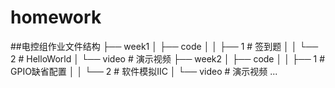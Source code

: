 # homework
##电控组作业文件结构
├── week1
│   ├── code
│   │   ├── 1        # 签到题
│   │   └── 2        # HelloWorld
│   └── video        # 演示视频
├── week2
│   ├── code
│   │   ├── 1        # GPIO缺省配置
│   │   └── 2        # 软件模拟IIC
│   └── video        # 演示视频
...
